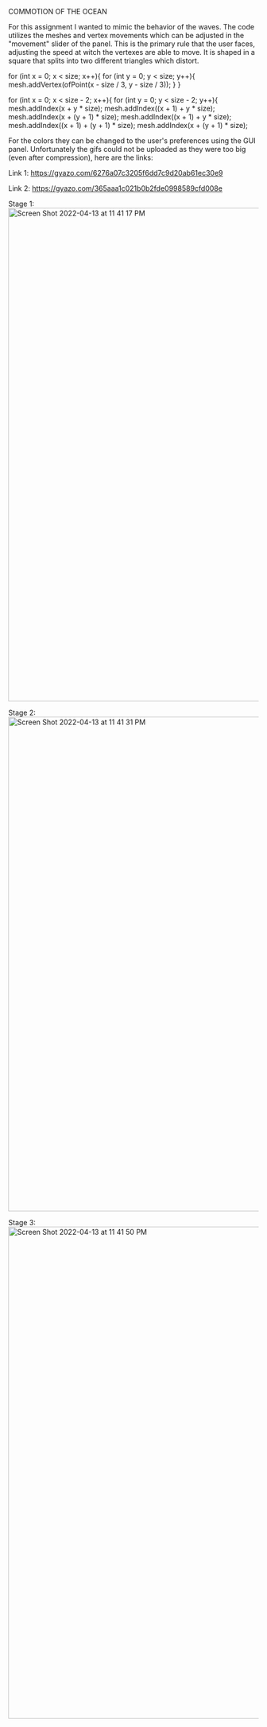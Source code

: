 COMMOTION OF THE OCEAN


For this assignment I wanted to mimic the behavior of the waves. 
The code utilizes the meshes and vertex movements which can be adjusted in the "movement" slider of the panel. This is the primary rule that the user faces, adjusting the speed at witch the vertexes are able to move. It is shaped in a square that splits into two different triangles which distort. 

  for (int x = 0; x < size; x++){
    for (int y = 0; y < size; y++){
      mesh.addVertex(ofPoint(x - size / 3, y - size / 3));
    }
  }
  
  for (int x = 0; x < size - 2; x++){
    for (int y = 0; y < size - 2; y++){
      mesh.addIndex(x + y * size);
      mesh.addIndex((x + 1) + y * size);
      mesh.addIndex(x + (y + 1) * size);
      mesh.addIndex((x + 1) + y * size);
      mesh.addIndex((x + 1) + (y + 1) * size);
      mesh.addIndex(x + (y + 1) * size);


For the colors they can be changed to the user's preferences using the GUI panel. 
Unfortunately the gifs could not be uploaded as they were too big (even after compression), here are the links:

Link 1: https://gyazo.com/6276a07c3205f6dd7c9d20ab61ec30e9

Link 2: https://gyazo.com/365aaa1c021b0b2fde0998589cfd008e




Stage 1:
<img width="993" alt="Screen Shot 2022-04-13 at 11 41 17 PM" src="https://user-images.githubusercontent.com/66205383/163257580-15764f1f-91f4-41af-bf1a-d4ccdff26eec.png">

Stage 2: 
<img width="995" alt="Screen Shot 2022-04-13 at 11 41 31 PM" src="https://user-images.githubusercontent.com/66205383/163257622-519ee602-120f-4d4c-a4af-1c7bf094f166.png">

Stage 3:
<img width="990" alt="Screen Shot 2022-04-13 at 11 41 50 PM" src="https://user-images.githubusercontent.com/66205383/163257660-63f15a0a-72c2-481d-b969-336012f16634.png">
